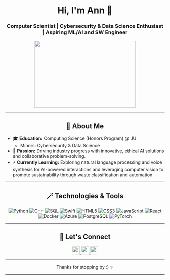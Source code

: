 <h1 align="center">Hi, I'm Ann 🪻</h1>
<h3 align="center">Computer Scientist | Cybersecurity & Data Science Enthusiast | Aspiring ML/AI and SW Engineer</h3>

<p align="center">
  <img src="https://i.pinimg.com/originals/40/e6/70/40e6702e6743ce5da3e2d56b616eee11.gif" width="320" height="212">
</p>

---

<h2 align="center">
  🎀 About Me 
</h2>
<ul>
  <li>🎓 <b>Education:</b> Computing Science (Honors Program) @ JU
    <ul>
      <li>Minors: Cybersecurity & Data Science</li>
    </ul>
  </li>
  <li>🪻 <b>Passion:</b> Driving industry progress with innovative, ethical AI solutions and collaborative problem-solving.</li>
  <li>⚡ <b>Currently Learning:</b> Exploring natural language processing and voice synthesis for AI-powered interactions and leveraging computer vision to promote sustainability through waste classification and automation.</li>
</ul>

---

<h2 align="center">
  🪄 Technologies & Tools 
</h2>
<p align="center">
  <img src="https://img.shields.io/badge/python-3670A0?style=for-the-badge&logo=python&logoColor=ffdd54" alt="Python">
  <img src="https://img.shields.io/badge/c++-%2300599C.svg?style=for-the-badge&logo=c%2B%2B&logoColor=white" alt="C++">
  <img src="https://img.shields.io/badge/sql-%2307405e.svg?style=for-the-badge&logo=sqlite&logoColor=white" alt="SQL">
  <img src="https://img.shields.io/badge/swift-%23FA7343.svg?style=for-the-badge&logo=swift&logoColor=white" alt="Swift">
  <img src="https://img.shields.io/badge/html5-%23E34F26.svg?style=for-the-badge&logo=html5&logoColor=white" alt="HTML5">
  <img src="https://img.shields.io/badge/css3-%231572B6.svg?style=for-the-badge&logo=css3&logoColor=white" alt="CSS3">
  <img src="https://img.shields.io/badge/javascript-%23323330.svg?style=for-the-badge&logo=javascript&logoColor=%23F7DF1E" alt="JavaScript">
  <img src="https://img.shields.io/badge/react-%2361DAFB.svg?style=for-the-badge&logo=react&logoColor=black" alt="React">
  <img src="https://img.shields.io/badge/docker-%230db7ed.svg?style=for-the-badge&logo=docker&logoColor=white" alt="Docker">
  <img src="https://img.shields.io/badge/Azure-%230072C6.svg?style=for-the-badge&logo=microsoftazure&logoColor=white" alt="Azure">
  <img src="https://img.shields.io/badge/PostgreSQL-%23316192.svg?style=for-the-badge&logo=postgresql&logoColor=white" alt="PostgreSQL">
  <img src="https://img.shields.io/badge/PyTorch-%23EE4C2C.svg?style=for-the-badge&logo=pytorch&logoColor=white" alt="PyTorch">
</p>

---

<h2 align="center">📢 Let's Connect </h2>
<p align="center">
  <a href="mailto:Annubaka223@gmail.com">
    <img src="https://img.shields.io/badge/Gmail-D14836?&style=for-the-badge&logo=gmail&logoColor=white" height=25>
  </a>
  <a href="https://www.linkedin.com/in/helloworld7/">
    <img src="https://img.shields.io/badge/linkedin-%230077B5.svg?&style=for-the-badge&logo=linkedin&logoColor=white" height=25>
  </a>
  <a href="https://github.com/svnsvnsvn">
    <img src="https://img.shields.io/badge/GitHub-%23121011.svg?style=for-the-badge&logo=github&logoColor=white" height=25>
  </a>
</p>

---

<p align="center">Thanks for stopping by :) ✨</p>

---
